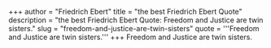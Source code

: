 +++
author = "Friedrich Ebert"
title = "the best Friedrich Ebert Quote"
description = "the best Friedrich Ebert Quote: Freedom and Justice are twin sisters."
slug = "freedom-and-justice-are-twin-sisters"
quote = '''Freedom and Justice are twin sisters.'''
+++
Freedom and Justice are twin sisters.
